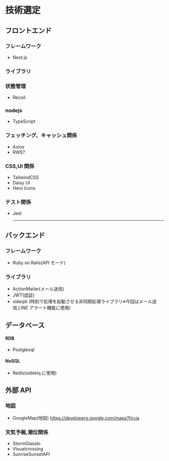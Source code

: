 # 技術選定

## フロントエンド

### フレームワーク

- Next.js

### ライブラリ

### 状態管理

- Recoil

### nodejs

- TypeScript

### フェッチング、キャッシュ関係

- Axios
- RWS?

### CSS,UI 関係

- TailwindCSS
- Daisy UI
- Hero Icons

### テスト関係

- Jest

  ***

## バックエンド

### フレームワーク

- Ruby on Rails(API モード)

### ライブラリ

- ActionMailer(メール送信)
- JWT(認証)
- sideqik
  (時刻で処理を起動させる非同期処理ライブラリ※今回はメール送信,LINE アラート機能に使用)

## データベース

#### RDB

- Postglesql

#### NoSQL

- Redis(sidekiq に使用)

## 外部 API

### 地図

- GoogleMap(地図) https://developers.google.com/maps?hl=ja

### 天気予報,潮位関係

- StormGlassIo
- Visualcrossing
- SunriseSunsetAPI
